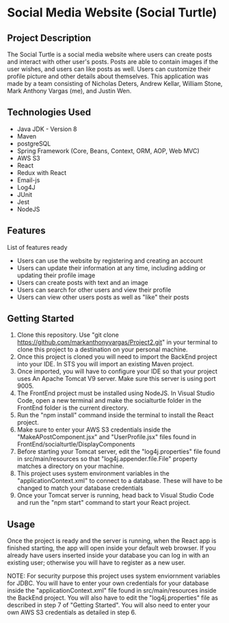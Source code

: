 # Social Media Website (Social Turtle)

## Project Description

The Social Turtle is a social media website where users can create posts and interact with other user's posts. Posts are able to contain images if the user wishes, and users can like posts as well. Users can customize their profile picture and other details about themselves. This application was made by a team consisting of Nicholas Deters, Andrew Kellar, William Stone, Mark Anthony Vargas (me), and Justin Wen.

## Technologies Used

* Java JDK - Version 8
* Maven
* postgreSQL
* Spring Framework (Core, Beans, Context, ORM, AOP, Web MVC)
* AWS S3
* React
* Redux with React
* Email-js
* Log4J
* JUnit
* Jest
* NodeJS

## Features

List of features ready
* Users can use the website by registering and creating an account
* Users can update their information at any time, including adding or updating their profile image
* Users can create posts with text and an image
* Users can search for other users and view their profile
* Users can view other users posts as well as "like" their posts

## Getting Started
1. Clone this repository. Use "git clone https://github.com/markanthonyvargas/Project2.git" in your terminal to clone this project to a destination on your personal machine.
2. Once this project is cloned you will need to import the BackEnd project into your IDE. In STS you will import an existing Maven project.
3. Once imported, you will have to configure your IDE so that your project uses An Apache Tomcat V9 server. Make sure this server is using port 9005.
4. The FrontEnd project must be installed using NodeJS. In Visual Studio Code, open a new terminal and make the socialturtle folder in the FrontEnd folder is the current directory.
5. Run the "npm install" command inside the terminal to install the React project.
6. Make sure to enter your AWS S3 credentials inside the "MakeAPostComponent.jsx" and "UserProfile.jsx" files found in FrontEnd/socialturtle/DisplayComponents
7. Before starting your Tomcat server, edit the "log4j.properties" file found in src/main/resources so that "log4j.appender.file.File" property matches a directory on your machine.
8. This project uses system environment variables in the "applicationContext.xml" to connect to a database. These will have to be changed to match your database credentials
9. Once your Tomcat server is running, head back to Visual Studio Code and run the "npm start" command to start your React project.

## Usage

Once the project is ready and the server is running, when the React app is finished starting, the app will open inside your default web browser. If you already have users inserted inside your database you can log in with an existing user; otherwise you will have to register as a new user.

NOTE: For security purpose this project uses system enviornment variables for JDBC. You will have to enter your own credentials for your database inside the "applicationContext.xml" file found in src/main/resources inside the BackEnd project. You will also have to edit the "log4j.properties" file as described in step 7 of "Getting Started". You will also need to enter your own AWS S3 credentials as detailed in step 6.
